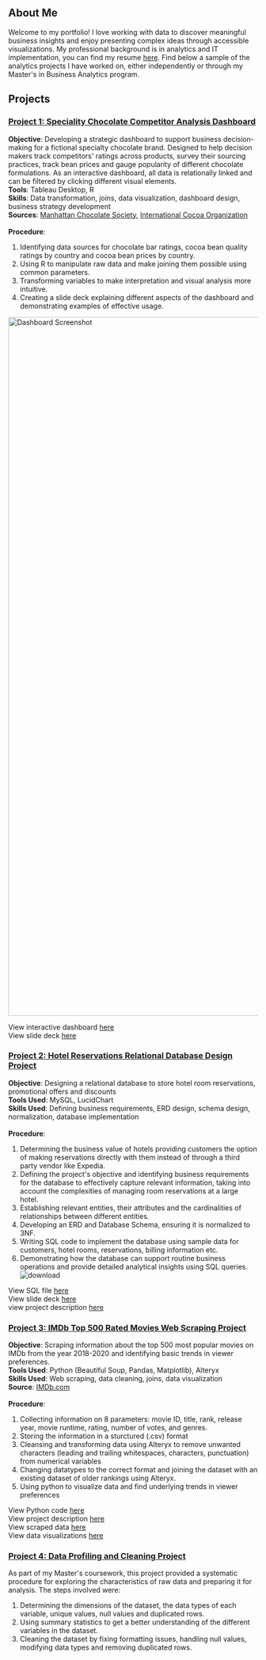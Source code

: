 ## About Me
Welcome to my portfolio! I love working with data to discover meaningful business insights and enjoy presenting complex ideas through accessible visualizations. My professional background is in analytics and IT implementation, you can find my resume [here](https://github.com/sohampatki/Soham-Patki-s-Portfolio/blob/main/Resume_SohamPatki_Feb24.pdf). Find below a sample of the analytics projects I have worked on, either independently or through my Master's in Business Analytics program.

## Projects
### [Project 1: Speciality Chocolate Competitor Analysis Dashboard](https://github.com/sohampatki/Portfolio/tree/main/Competitive%20Analysis%20Dashboard%20(Tableau)%20)

<b>Objective</b>: Developing a strategic dashboard to support business decision-making for a fictional specialty chocolate brand. Designed to help decision makers track competitors' ratings across products, survey their sourcing practices, track bean prices and gauge popularity of different chocolate formulations. As an interactive dashboard, all data is relationally linked and can be filtered by clicking different visual elements.<br>
<b>Tools</b>: Tableau Desktop, R<br>
<b>Skills</b>: Data transformation, joins, data visualization, dashboard design, business strategy development<br>
<b>Sources</b>: [Manhattan Chocolate Society](https://flavorsofcacao.com/chocolate_database.html), [International Cocoa Organization](https://www.icco.org/fine-or-flavor-cocoa/)<br><br>
<b>Procedure</b>:<br>

1. Identifying data sources for chocolate bar ratings, cocoa bean quality ratings by country and cocoa bean prices by country.
2. Using R to manipulate raw data and make joining them possible using common parameters.
3. Transforming variables to make interpretation and visual analysis more intuitive.
4. Creating a slide deck explaining different aspects of the dashboard and demonstrating examples of effective usage.
<img width="1412" alt="Dashboard Screenshot" src="https://github.com/sohampatki/Portfolio/assets/133144327/d3379130-2075-4380-bfd0-09b5afcc0f68">

View interactive dashboard [here](https://public.tableau.com/app/profile/sohampatki/viz/SpecialtyChocolateBrandandBeanQualityTracker/Dashboard1) <br>
View slide deck [here](https://github.com/sohampatki/Portfolio/blob/main/Dashboard_Slide_deck.pdf)

### [Project 2: Hotel Reservations Relational Database Design Project](https://github.com/sohampatki/Portfolio/tree/main/Hotel%20Reservations%20Database%20Design)

<b>Objective</b>: Designing a relational database to store hotel room reservations, promotional offers and discounts <br>
<b>Tools Used</b>: MySQL, LucidChart <br>
<b>Skills Used</b>: Defining business requirements, ERD design, schema design, normalization, database implementation <br> <br>
<b>Procedure</b>:<br>

1. Determining the business value of hotels providing customers the option of making reservations directly with them instead of through a third party vendor like Expedia.
2. Defining the project's objective and identifying business requirements for the database to effectively capture relevant information, taking into account the complexities of managing room reservations at a large hotel. 
3. Establishing relevant entities, their attributes and the cardinalities of relationships between different entities.
4. Developing an ERD and Database Schema, ensuring it is normalized to 3NF.
5. Writing SQL code to implement the database using sample data for customers, hotel rooms, reservations, billing information etc.
6. Demonstrating how the database can support routine business operations and provide detailed analytical insights using SQL queries.
![download](https://github.com/sohampatki/Soham-Patki-s-Portfolio/assets/133144327/203138e8-e26f-4339-a439-b98f8e6eb154)


View SQL file [here](https://github.com/sohampatki/Portfolio/blob/main/Hotel%20Reservations%20Database%20Design/Hotel%20Reservations%20Relational%20Database%20(MySQL)) <br>
View slide deck [here](https://github.com/sohampatki/Portfolio/blob/main/Hotel%20Reservations%20Database%20Design/Database%20Design%20Slide%20Deck.pdf) <br>
view project description [here](https://github.com/sohampatki/Portfolio/blob/main/Hotel%20Reservations%20Database%20Design/Design%20Process%20Description.pdf)


### [Project 3: IMDb Top 500 Rated Movies Web Scraping Project](https://github.com/sohampatki/Portfolio/tree/main/WebScraping)

<b>Objective</b>: Scraping information about the top 500 most popular movies on IMDb from the year 2018-2020 and identifying basic trends in viewer preferences. <br>
<b>Tools Used</b>: Python (Beautiful Soup, Pandas, Matplotlib), Alteryx <br>
<b>Skills Used</b>: Web scraping, data cleaning, joins, data visualization <br>
<b>Source</b>: [IMDb.com](https://www.imdb.com/search/title/?at=0&sort=num_votes,desc&start=1&title_type=feature&year=2018,2020)<br><br>
<b>Procedure</b>:
 1. Collecting information on 8 parameters: movie ID, title, rank, release year, movie
runtime, rating, number of votes, and genres.
2. Storing the information in a sturctured (.csv) format
3. Cleansing and transforming data using Alteryx to remove unwanted characters (leading and trailing whitespaces, characters, punctuation) from numerical variables
4. Changing datatypes to the correct format and joining the dataset with an existing dataset of older rankings using Alteryx.
5. Using python to visualize data and find underlying trends in viewer preferences
 
View Python code [here](https://github.com/sohampatki/Portfolio/blob/main/WebScraping/Python_Code.ipynb) <br>
View project description [here](https://github.com/sohampatki/Portfolio/blob/main/WebScraping/Project%20Description.pdf) <br>
View scraped data [here](https://github.com/sohampatki/Portfolio/blob/main/WebScraping/IMDBTop500.csv) <br>
View data visualizations [here](https://github.com/sohampatki/Portfolio/blob/main/WebScraping/IMDB_Vizzes.ipynb)

### [Project 4: Data Profiling and Cleaning Project](https://github.com/sohampatki/Portfolio/blob/main/Data%20Profiling%20and%20Cleaning%20Project.md)

As part of my Master's coursework, this project provided a systematic procedure for exploring the characteristics of raw data and preparing it for analysis. The steps involved were:

1. Determining the dimensions of the dataset, the data types of each variable, unique values, null values and duplicated rows.
2. Using summary statistics to get a better understanding of the different variables in the dataset.
3. Cleaning the dataset by fixing formatting issues, handling null values, modifying data types and removing duplicated rows. 
